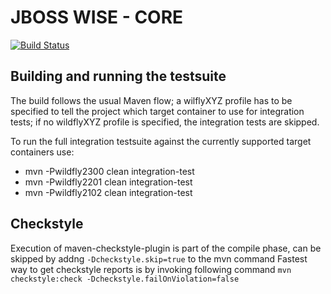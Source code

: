 # JBOSS WISE - CORE

[![Build Status](https://travis-ci.org/jboss-wise/wise-core.svg?branch=master)](https://travis-ci.org/jboss-wise/wise-core)


 Building and running the testsuite
------------------------------------

The build follows the usual Maven flow; a wilflyXYZ profile has to be specified to tell the project which target container to use for integration tests; if no wildflyXYZ profile is specified, the integration tests are skipped.

To run the full integration testsuite against the currently supported target containers use:

- mvn -Pwildfly2300 clean integration-test
- mvn -Pwildfly2201 clean integration-test
- mvn -Pwildfly2102 clean integration-test

Checkstyle
-------------------
Execution of maven-checkstyle-plugin is part of the compile phase, can be skipped by addng `-Dcheckstyle.skip=true` to the mvn command
Fastest way to get checkstyle reports is by invoking following command `mvn checkstyle:check -Dcheckstyle.failOnViolation=false`

